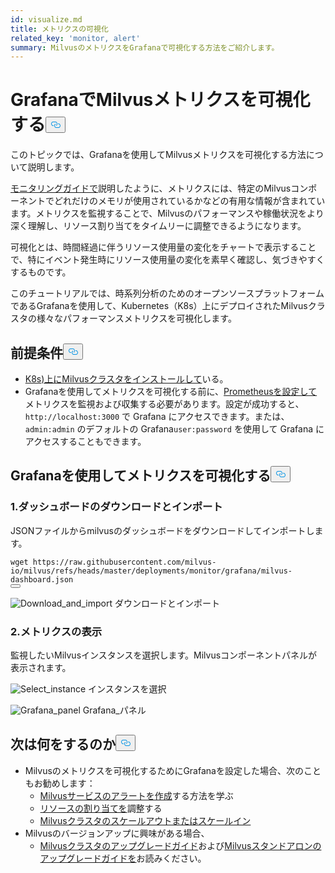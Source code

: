 ```yaml
---
id: visualize.md
title: メトリクスの可視化
related_key: 'monitor, alert'
summary: MilvusのメトリクスをGrafanaで可視化する方法をご紹介します。
---
```

<h1 id="Visualize-Milvus-Metrics-in-Grafana" class="common-anchor-header">GrafanaでMilvusメトリクスを可視化する<button data-href="#Visualize-Milvus-Metrics-in-Grafana" class="anchor-icon" translate="no">
      <svg translate="no"
        aria-hidden="true"
        focusable="false"
        height="20"
        version="1.1"
        viewBox="0 0 16 16"
        width="16"
      >
        <path
          fill="#0092E4"
          fill-rule="evenodd"
          d="M4 9h1v1H4c-1.5 0-3-1.69-3-3.5S2.55 3 4 3h4c1.45 0 3 1.69 3 3.5 0 1.41-.91 2.72-2 3.25V8.59c.58-.45 1-1.27 1-2.09C10 5.22 8.98 4 8 4H4c-.98 0-2 1.22-2 2.5S3 9 4 9zm9-3h-1v1h1c1 0 2 1.22 2 2.5S13.98 12 13 12H9c-.98 0-2-1.22-2-2.5 0-.83.42-1.64 1-2.09V6.25c-1.09.53-2 1.84-2 3.25C6 11.31 7.55 13 9 13h4c1.45 0 3-1.69 3-3.5S14.5 6 13 6z"
        ></path>
      </svg>
    </button></h1><p>このトピックでは、Grafanaを使用してMilvusメトリクスを可視化する方法について説明します。</p>
<p><a href="/docs/ja/monitor.md">モニタリングガイドで</a>説明したように、メトリクスには、特定のMilvusコンポーネントでどれだけのメモリが使用されているかなどの有用な情報が含まれています。メトリクスを監視することで、Milvusのパフォーマンスや稼働状況をより深く理解し、リソース割り当てをタイムリーに調整できるようになります。</p>
<p>可視化とは、時間経過に伴うリソース使用量の変化をチャートで表示することで、特にイベント発生時にリソース使用量の変化を素早く確認し、気づきやすくするものです。</p>
<p>このチュートリアルでは、時系列分析のためのオープンソースプラットフォームであるGrafanaを使用して、Kubernetes（K8s）上にデプロイされたMilvusクラスタの様々なパフォーマンスメトリクスを可視化します。</p>
<h2 id="Prerequisites" class="common-anchor-header">前提条件<button data-href="#Prerequisites" class="anchor-icon" translate="no">
      <svg translate="no"
        aria-hidden="true"
        focusable="false"
        height="20"
        version="1.1"
        viewBox="0 0 16 16"
        width="16"
      >
        <path
          fill="#0092E4"
          fill-rule="evenodd"
          d="M4 9h1v1H4c-1.5 0-3-1.69-3-3.5S2.55 3 4 3h4c1.45 0 3 1.69 3 3.5 0 1.41-.91 2.72-2 3.25V8.59c.58-.45 1-1.27 1-2.09C10 5.22 8.98 4 8 4H4c-.98 0-2 1.22-2 2.5S3 9 4 9zm9-3h-1v1h1c1 0 2 1.22 2 2.5S13.98 12 13 12H9c-.98 0-2-1.22-2-2.5 0-.83.42-1.64 1-2.09V6.25c-1.09.53-2 1.84-2 3.25C6 11.31 7.55 13 9 13h4c1.45 0 3-1.69 3-3.5S14.5 6 13 6z"
        ></path>
      </svg>
    </button></h2><ul>
<li><a href="/docs/ja/install_cluster-helm.md">K8s)上にMilvusクラスタをインストールして</a>いる。</li>
<li>Grafanaを使用してメトリクスを可視化する前に、<a href="/docs/ja/monitor.md">Prometheusを設定して</a>メトリクスを監視および収集する必要があります。設定が成功すると、<code translate="no">http://localhost:3000</code> で Grafana にアクセスできます。または、<code translate="no">admin:admin</code> のデフォルトの Grafana<code translate="no">user:password</code> を使用して Grafana にアクセスすることもできます。</li>
</ul>
<h2 id="Visualize-metrics-using-Grafana" class="common-anchor-header">Grafanaを使用してメトリクスを可視化する<button data-href="#Visualize-metrics-using-Grafana" class="anchor-icon" translate="no">
      <svg translate="no"
        aria-hidden="true"
        focusable="false"
        height="20"
        version="1.1"
        viewBox="0 0 16 16"
        width="16"
      >
        <path
          fill="#0092E4"
          fill-rule="evenodd"
          d="M4 9h1v1H4c-1.5 0-3-1.69-3-3.5S2.55 3 4 3h4c1.45 0 3 1.69 3 3.5 0 1.41-.91 2.72-2 3.25V8.59c.58-.45 1-1.27 1-2.09C10 5.22 8.98 4 8 4H4c-.98 0-2 1.22-2 2.5S3 9 4 9zm9-3h-1v1h1c1 0 2 1.22 2 2.5S13.98 12 13 12H9c-.98 0-2-1.22-2-2.5 0-.83.42-1.64 1-2.09V6.25c-1.09.53-2 1.84-2 3.25C6 11.31 7.55 13 9 13h4c1.45 0 3-1.69 3-3.5S14.5 6 13 6z"
        ></path>
      </svg>
    </button></h2><h3 id="1-Download-and-import-dashboard" class="common-anchor-header">1.ダッシュボードのダウンロードとインポート</h3><p>JSONファイルからmilvusのダッシュボードをダウンロードしてインポートします。</p>
<pre><code translate="no">wget <span class="hljs-attr">https</span>:<span class="hljs-comment">//raw.githubusercontent.com/milvus-io/milvus/refs/heads/master/deployments/monitor/grafana/milvus-dashboard.json</span>
<button class="copy-code-btn"></button></code></pre>
<p>
  
   <span class="img-wrapper"> <img translate="no" src="/docs/v2.5.x/assets/import_dashboard.png" alt="Download_and_import" class="doc-image" id="download_and_import" />
   </span> <span class="img-wrapper"> <span>ダウンロードとインポート</span> </span></p>
<h3 id="2-View-metrics" class="common-anchor-header">2.メトリクスの表示</h3><p>監視したいMilvusインスタンスを選択します。Milvusコンポーネントパネルが表示されます。</p>
<p>
  
   <span class="img-wrapper"> <img translate="no" src="/docs/v2.5.x/assets/grafana_select.png" alt="Select_instance" class="doc-image" id="select_instance" />
   </span> <span class="img-wrapper"> <span>インスタンスを選択</span> </span></p>
<p>
  
   <span class="img-wrapper"> <img translate="no" src="/docs/v2.5.x/assets/grafana_panel.png" alt="Grafana_panel" class="doc-image" id="grafana_panel" />
   </span> <span class="img-wrapper"> <span>Grafana_パネル</span> </span></p>
<h2 id="Whats-next" class="common-anchor-header">次は何をするのか<button data-href="#Whats-next" class="anchor-icon" translate="no">
      <svg translate="no"
        aria-hidden="true"
        focusable="false"
        height="20"
        version="1.1"
        viewBox="0 0 16 16"
        width="16"
      >
        <path
          fill="#0092E4"
          fill-rule="evenodd"
          d="M4 9h1v1H4c-1.5 0-3-1.69-3-3.5S2.55 3 4 3h4c1.45 0 3 1.69 3 3.5 0 1.41-.91 2.72-2 3.25V8.59c.58-.45 1-1.27 1-2.09C10 5.22 8.98 4 8 4H4c-.98 0-2 1.22-2 2.5S3 9 4 9zm9-3h-1v1h1c1 0 2 1.22 2 2.5S13.98 12 13 12H9c-.98 0-2-1.22-2-2.5 0-.83.42-1.64 1-2.09V6.25c-1.09.53-2 1.84-2 3.25C6 11.31 7.55 13 9 13h4c1.45 0 3-1.69 3-3.5S14.5 6 13 6z"
        ></path>
      </svg>
    </button></h2><ul>
<li>Milvusのメトリクスを可視化するためにGrafanaを設定した場合、次のこともお勧めします：<ul>
<li><a href="/docs/ja/alert.md">Milvusサービスのアラートを作成</a>する方法を学ぶ</li>
<li><a href="/docs/ja/allocate.md">リソースの割り当てを</a>調整する</li>
<li><a href="/docs/ja/scaleout.md">Milvusクラスタのスケールアウトまたはスケールイン</a></li>
</ul></li>
<li>Milvusのバージョンアップに興味がある場合、<ul>
<li><a href="/docs/ja/upgrade_milvus_cluster-operator.md">Milvusクラスタのアップグレードガイド</a>および<a href="/docs/ja/upgrade_milvus_standalone-operator.md">Milvusスタンドアロンのアップグレードガイドを</a>お読みください。</li>
</ul></li>
</ul>
